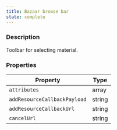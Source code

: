 ```yaml
---
title: Bazaar browse bar
state: complete
---
```


### Description

Toolbar for selecting material.

### Properties

| Property                     | Type   |
|------------------------------|--------|
| `attributes`                 | array  |
| `addResourceCallbackPayload` | string |
| `addResourceCallbackUrl`     | string |
| `cancelUrl`                  | string |
